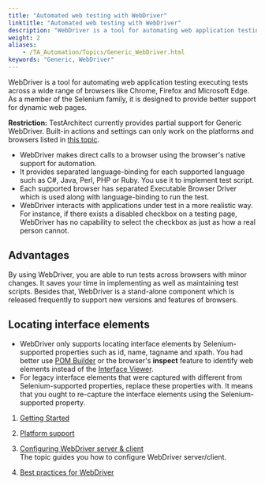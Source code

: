 ```yaml
--- 
title: "Automated web testing with WebDriver"
linktitle: "Automated web testing with WebDriver"
description: "WebDriver is a tool for automating web application testing executing tests across a wide range of browsers like Chrome, Firefox and Microsoft Edge. As a member of the Selenium family, it is designed to provide better support for dynamic web pages."
weight: 2
aliases: 
    - /TA_Automation/Topics/Generic_WebDriver.html
keywords: "Generic, WebDriver"
---
```


WebDriver is a tool for automating web application testing executing tests across a wide range of browsers like Chrome, Firefox and Microsoft Edge. As a member of the Selenium family, it is designed to provide better support for dynamic web pages.

**Restriction:** TestArchitect currently provides partial support for Generic WebDriver. Built-in actions and settings can only work on the platforms and browsers listed in [this topic](/TA_Automation/Topics/WebDriver_supported_platforms.html).

-   WebDriver makes direct calls to a browser using the browser's native support for automation.
-   It provides separated language-binding for each supported language such as C\#, Java, Perl, PHP or Ruby. You use it to implement test script.
-   Each supported browser has separated Executable Browser Driver which is used along with language-binding to run the test.
-   WebDriver interacts with applications under test in a more realistic way. For instance, if there exists a disabled checkbox on a testing page, WebDriver has no capability to select the checkbox as just as how a real person cannot.

## Advantages

By using WebDriver, you are able to run tests across browsers with minor changes. It saves your time in implementing as well as maintaining test scripts. Besides that, WebDriver is a stand-alone component which is released frequently to support new versions and features of browsers.

## Locating interface elements

-   WebDriver only supports locating interface elements by Selenium-supported properties such as id, name, tagname and xpath. You had better use [POM Builder](https://chrome.google.com/webstore/detail/pombuilder-–-auto-generat/akcejfbfkkjnghlfngighgncolfaghco) or the browser's **inspect** feature to identify web elements instead of the [Interface Viewer](/TA_Help/Topics/Interface_def_Viewer.html).
-   For legacy interface elements that were captured with different from Selenium-supported properties, replace these properties with. It means that you ought to re-capture the interface elements using the Selenium-supported property.

1.  [Getting Started](/TA_Automation/Topics/WebDriver_basic_structure.html)  

2.  [Platform support](/TA_Automation/Topics/WebDriver_supported_platforms.html)  

3.  [Configuring WebDriver server & client](/TA_Automation/Topics/WebDriver_server_client.html)  
The topic guides you how to configure WebDriver server/client.
4.  [Best practices for WebDriver](/TA_Automation/Topics/WebDriver_best_practices.html)  





